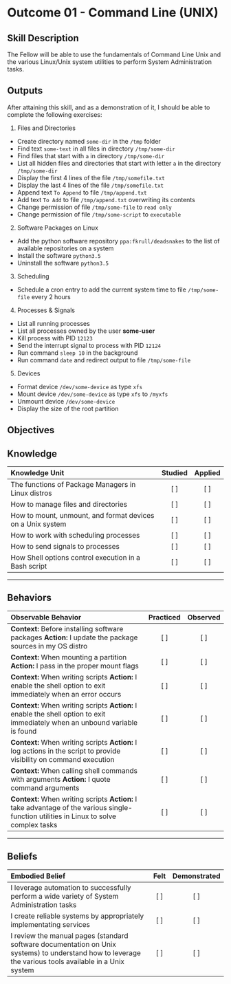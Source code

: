 # Outcome 01 - Command Line (UNIX)

Skill Description
-----------------
The Fellow will be able to use the fundamentals of Command Line Unix and the various Linux/Unix system utilities to perform System Administration tasks. 


Outputs
-------
After attaining this skill, and as a demonstration of it, I should be able to complete the following exercises:

1. Files and Directories
  - Create directory named `some-dir` in the `/tmp` folder
  - Find text `some-text` in all files in directory `/tmp/some-dir`
  - Find files that start with `a` in directory `/tmp/some-dir`
  - List all hidden files and directories that start with letter `a` in the directory `/tmp/some-dir`
  - Display the first 4 lines of the file `/tmp/somefile.txt`
  - Display the last 4 lines of the file `/tmp/somefile.txt`
  - Append text `To Append` to file `/tmp/append.txt`
  - Add text `To Add` to file `/tmp/append.txt` overwriting its contents
  - Change permission of file `/tmp/some-file` to `read only`
  - Change permission of file `/tmp/some-script` to `executable`

2. Software Packages on Linux
  - Add the python software repository `ppa:fkrull/deadsnakes` to the list of available repositories on a system
  - Install the software `python3.5`
  - Uninstall the software `python3.5`

3. Scheduling
  - Schedule a cron entry to add the current system time to file `/tmp/some-file` every 2 hours

4. Processes & Signals
  - List all running processes
  - List all processes owned by the user **some-user**
  - Kill process with PID `12123`
  - Send the interrupt signal to process with PID `12124`
  - Run command `sleep 10` in the background
  - Run command `date` and redirect output to file `/tmp/some-file`

5. Devices
  - Format device `/dev/some-device` as type `xfs`
  - Mount device `/dev/some-device` as type `xfs` to `/myxfs`
  - Unmount device `/dev/some-device`
  - Display the size of the root partition


**Objectives**
--------------

## **Knowledge**

| Knowledge Unit   |      Studied      | Applied |
|:-----------------|:-----------------:|:---------:|
| The functions of Package Managers in Linux distros | [ ] | [ ] |
| How to manage files and directories | [ ] | [ ] |
| How to mount, unmount, and format devices on a Unix system | [ ] | [ ] |
| How to work with scheduling processes | [ ] | [ ] |
| How to send signals to processes | [ ] | [ ] |
| How Shell options control execution in a Bash script | [ ] | [ ] |


----------------


## **Behaviors**

| Observable Behavior   |      Practiced      | Observed |
|:----------------------|:------------------:|:--------:|
| **Context:** Before installing software packages **Action:** I update the package sources in my OS distro | [ ] | [ ]  |
| **Context:** When mounting a partition **Action:** I pass in the proper mount flags | [ ] | [ ]  |
| **Context:** When writing scripts **Action:** I enable the shell option to exit immediately when an error occurs | [ ] | [ ]  |
| **Context:** When writing scripts **Action:** I enable the shell option to exit immediately when an unbound variable is found | [ ] | [ ]  |
| **Context:** When writing scripts **Action:** I log actions in the script to provide visibility on command execution | [ ] | [ ]  |
| **Context:** When calling shell commands with arguments **Action:** I quote command arguments | [ ] | [ ]  |
| **Context:** When writing scripts **Action:** I take advantage of the various single-function utilities in Linux to solve complex tasks | [ ] | [ ]  |


--------------


## **Beliefs**

| Embodied Belief   |      Felt          | Demonstrated |
|:------------------|:------------------:|:------------:|
| I leverage automation to successfully perform a wide variety of System Administration tasks | [ ] | [ ] |
| I create reliable systems by appropriately implementating services | [ ] | [ ] |
| I review the manual pages (standard software documentation on Unix systems) to understand how to leverage the various tools available in a Unix system | [ ] | [ ] |
